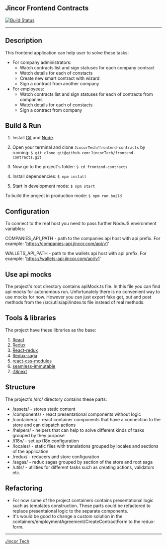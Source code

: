 ## Jincor Frontend Contracts

[![Build Status](https://travis-ci.com/JincorTech/frontend-contracts.svg?token=zhVTspsPSE9j1Tuwzqe2&branch=develop)](https://travis-ci.com/JincorTech/frontend-contracts)

----------------------------

## Description

This frontend application can help user to solve these tasks:
  * For company administrators:
    * Watch contracts list and sign statuses for each company contract
    * Watch details for each of constacts
    * Create new smart contract with wizard
    * Sign a contract from another company
  * For employees:
    * Watch contracts list and sign statuses for each of contracts from companies
    * Watch details for each of constacts
    * Sign a contract from company

## Build & Run

1. Install [Git](http://git-scm.com/) and [Node](http://nodejs.org/).

  2. Open your terminal and clone `JincorTech/frontend-contracts` by running:
    ```
    $ git clone git@github.com:JincorTech/frontend-contracts.git
    ```

  3. Now go to the project's folder:
    ```
    $ cd frontend-contracts
    ```

  4. Install dependencies:
    ```
    $ npm install
    ```
  
  5. Start in development mode:
    ```
    $ npm start
    ```

  To build the project in production mode:
    ```
    $ npm run build
    ```

## Configuration

  To connect to the real host you need to pass further NodeJS environment variables:

  COMPANIES_API_PATH - path to the companies api host with api prefix.
  For example: 'https://companies-api.jincor.com/api/v1'

  WALLETS_API_PATH - path to the wallets api host with api prefix.
  For example: 'https://wallets-api.jincor.com/api/v1'

## Use api mocks

  The project's root directory contains apiMock.ts file. In this file you can find api mocks for autonomous run.
  Unfortunately there is no convenient way to use mocks for now. However you can just export fake get, put and post methods from the /src/utils/api/index.ts file instead of real methods.

## Tools & libraries

  The project have these libraries as the base:

  1. [React](https://github.com/facebook/react/)
  2. [Redux](https://github.com/reactjs/redux)
  3. [React-redux](https://github.com/reactjs/react-redux)
  4. [Redux-saga](https://github.com/redux-saga/redux-saga)
  5. [react-css-modules](https://github.com/gajus/react-css-modules)
  6. [seamless-immutable](https://github.com/rtfeldman/seamless-immutable)
  7. [i18next](https://github.com/i18next/i18next)

## Structure

  The project's /src/ directory contains these parts:

  * /assets/ - stores static content
  * /components/ - react presentational components without logic
  * /containers/ - react container components that have a connection to the store and can dispatch actions
  * /helpers/ - helpers that can help to solve different kinds of tasks grouped by they purpose
  * /i18n/ - set up i18n configuration
  * /locales/ - static files with translations grouped by locales and sections of the application
  * /redux/ - reducers and store configuration
  * /sagas/ - redux sagas grouped by section of the store and root saga
  * /utils/ - utilities for different tasks such as creating actions, validators etc.

## Refactoring

  * For now some of the project containers contains presentational logic such as templates construction. These parts could be refactored to replace presentaional logic to the separate components.
  * It's would be good to change a custom solution in the containers/employmentAgreement/CreateContractForm to the redux-form.


---------------------------

[Jincor Tech](https://github.com/JincorTech)

